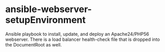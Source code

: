 # ansible-webserver-setupEnvironment
Ansible playbook to install, update, and deploy an Apache24/PHP56 webserver.  There is a load balancer health-check file that is dropped into the DocumentRoot as well.
